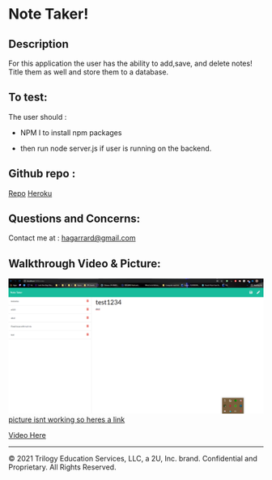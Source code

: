 # Note Taker!



## Description
 For this application the user has the ability to add,save, and delete notes! Title them as well and store them to a database.

## To test:

The user should :

  * NPM I to install npm packages

  * then run node server.js if user is running on the backend.

## Github repo :


<a href="https://github.com/H-garr/note-taker">Repo</a>
<a href="https://note-taker-bcs-hayden.herokuapp.com">Heroku</a>

## Questions and Concerns:
Contact me at :
<a href="https://hagarrard@gmail.com">hagarrard@gmail.com</a>

## Walkthrough Video & Picture: 

![Pic of HTML](./assets/pic-of-working-site.png)
<a href="https://gyazo.com/739d8e468783cbee61f04d57d44b3553">picture isnt working so heres a link</a>

<a href="https://drive.google.com/file/d/1C7nwQYp7aqb2KPTJt2BBzEsZ33X-2WnO/view">Video Here</a>
- - -
© 2021 Trilogy Education Services, LLC, a 2U, Inc. brand. Confidential and Proprietary. All Rights Reserved.

